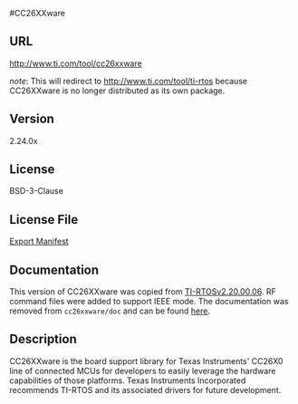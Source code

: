 #CC26XXware

## URL

http://www.ti.com/tool/cc26xxware

*note*: This will redirect to http://www.ti.com/tool/ti-rtos because CC26XXware
        is no longer distributed as its own package.

## Version

2.24.0x

## License

BSD-3-Clause

## License File

[Export Manifest](cc26xxware/cc26xxware_2_24_0x_manifest.html)

## Documentation

This version of CC26XXware was copied from
[TI-RTOSv2.20.00.06](http://software-dl.ti.com/dsps/dsps_public_sw/sdo_sb/targetcontent/tirtos/2_20_00_06/exports/tirtos_full_2_20_00_06/docs/Documentation_Overview_cc13xx_cc26xx.html).
RF command files were added to support IEEE mode. The documentation was removed
from `cc26xxware/doc` and can be found
[here](http://software-dl.ti.com/dsps/dsps_public_sw/sdo_sb/targetcontent/tirtos/2_20_00_06/exports/tirtos_full_2_20_00_06/products/cc26xxware_2_24_02_17202/doc/doc_overview.html).

## Description

CC26XXware is the board support library for Texas Instruments' CC26X0 line of
connected MCUs for developers to easily leverage the hardware capabilities of
those platforms. Texas Instruments Incorporated recommends TI-RTOS and its
associated drivers for future development.
